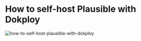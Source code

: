 # How to self-host Plausible with Dokploy

![how-to-self-host-plausible-with-dokploy](https://github.com/user-attachments/assets/88b29dca-327b-451b-9676-46e84f5b8032)
